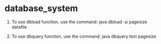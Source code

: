 # database_system
1. To use dbload function, use the command:
java dbload -p pagesize datafile


2. To use dbquery function, use the command:
java dbquery text pagesize
